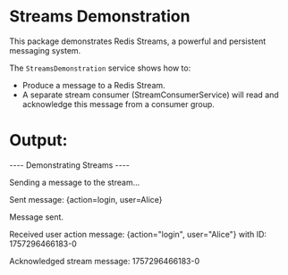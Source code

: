 # Streams Demonstration

This package demonstrates Redis Streams, a powerful and persistent messaging system.

The `StreamsDemonstration` service shows how to:
- Produce a message to a Redis Stream.
- A separate stream consumer (StreamConsumerService) will read and acknowledge this message from a consumer group.

# Output:

---- Demonstrating Streams ----

Sending a message to the stream...

Sent message: {action=login, user=Alice}

Message sent.

Received user action message: {action="login", user="Alice"} with ID: 1757296466183-0

Acknowledged stream message: 1757296466183-0